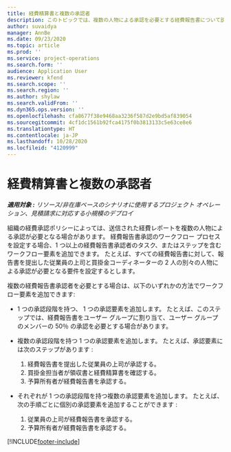 ```yaml
---
title: 経費精算書と複数の承認者
description: このトピックでは、複数の人物による承認を必要とする経費報告書について説明します。
author: suvaidya
manager: AnnBe
ms.date: 09/23/2020
ms.topic: article
ms.prod: ''
ms.service: project-operations
ms.search.form: ''
audience: Application User
ms.reviewer: kfend
ms.search.scope: ''
ms.search.region: ''
ms.author: shylaw
ms.search.validFrom: ''
ms.dyn365.ops.version: ''
ms.openlocfilehash: cfa8677f38e9468aa3236f587d2e9bd5af839054
ms.sourcegitcommit: 4cf1dc1561b92fca4175f0b3813133c5e63ce8e6
ms.translationtype: HT
ms.contentlocale: ja-JP
ms.lasthandoff: 10/28/2020
ms.locfileid: "4120999"
---
```

# <a name="expense-reports-and-multiple-approvers"></a>経費精算書と複数の承認者

_**適用対象 :** リソース/非在庫ベースのシナリオに使用するプロジェクト オペレーション、見積請求に対応する小規模のデプロイ_

組織の経費承認ポリシーによっては、送信された経費レポートを複数の人物による承認が必要となる場合があります。 経費報告書承認のワークフロー プロセスを設定する場合、1 つ以上の経費報告書承認者のタスク、またはステップを含むワークフロー要素を追加できます。 たとえば、すべての経費報告書に対して、報告書を提出した従業員の上司と買掛金コーディネーターの 2 人の別々の人物による承認が必要となる要件を設定するとします。

複数の経費報告書承認者を必要とする場合は、以下のいずれかの方法でワークフロー要素を追加できます:

- 1 つの承認段階を持つ、 1 つの承認要素を追加します。 たとえば、このステップでは、経費報告書をユーザー グループに割り当て、ユーザー グループのメンバーの 50％ の承認を必要とする場合があります。
- 複数の承認段階を持つ 1 つの承認要素を追加します。 たとえば、承認要素には次のステップがあります :

    1. 経費報告書を提出した従業員の上司が承認する。
    2. 買掛金担当者が領収書と経費精算書を確認する。
    3. 予算所有者が経費報告書を承認する。

- それぞれが 1 つの承認段階を持つ複数の承認要素を追加します。 たとえば、次の手順ごとに個別の承認要素を追加することができます :

    1. 従業員の上司が経費報告書を承認する。
    2. 予算所有者が経費報告書を承認する。


[!INCLUDE[footer-include](../includes/footer-banner.md)]
